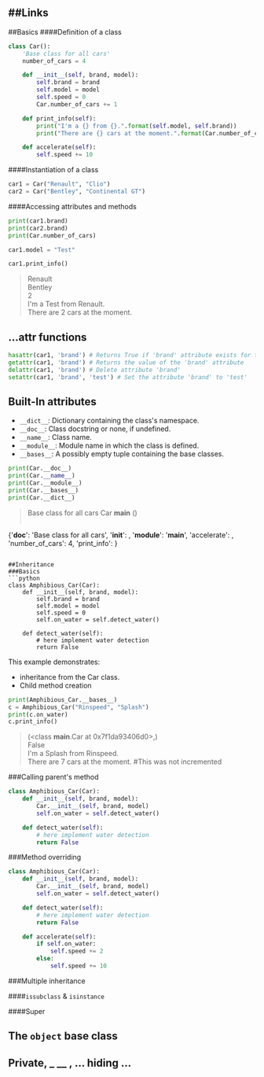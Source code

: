 ##Links
 -

##Basics
####Definition of a class
```python
class Car():
    'Base class for all cars'
    number_of_cars = 4

    def __init__(self, brand, model):
        self.brand = brand
        self.model = model
        self.speed = 0
        Car.number_of_cars += 1

    def print_info(self):
        print("I'm a {} from {}.".format(self.model, self.brand))
        print("There are {} cars at the moment.".format(Car.number_of_cars))

    def accelerate(self):
        self.speed += 10
```

####Instantiation of a class
```python
car1 = Car("Renault", "Clio")
car2 = Car("Bentley", "Continental GT")
```

####Accessing attributes and methods
```python
print(car1.brand)
print(car2.brand)
print(Car.number_of_cars)

car1.model = "Test"

car1.print_info()
```
> Renault <br/>
> Bentley <br/>
> 2 <br/>
> I'm a Test from Renault. <br/>
> There are 2 cars at the moment.


## ...attr functions
```python
hasattr(car1, 'brand') # Returns True if 'brand' attribute exists for this instance
getattr(car1, 'brand') # Returns the value of the 'brand' attribute
delattr(car1, 'brand') # Delete attribute 'brand'
setattr(car1, 'brand', 'test') # Set the attribute 'brand' to 'test'
```

## Built-In attributes

 - `__dict__`: Dictionary containing the class's namespace.
 - `__doc__`: Class docstring or none, if undefined.
 - `__name__`: Class name.
 - `__module__`: Module name in which the class is defined.
 - `__bases__`: A possibly empty tuple containing the base classes.

```python
print(Car.__doc__)
print(Car.__name__)
print(Car.__module__)
print(Car.__bases__)
print(Car.__dict__)
```
> Base class for all cars
> Car
> __main__
> ()
> ```
{'__doc__': 'Base class for all cars',
'__init__': <function __main__.__init__>,
'__module__': '__main__',
'accelerate': <function __main__.accelerate>,
'number_of_cars': 4,
'print_info': <function __main__.print_info>}
```

##Inheritance
###Basics
```python
class Amphibious_Car(Car):
    def __init__(self, brand, model):
        self.brand = brand
        self.model = model
        self.speed = 0
        self.on_water = self.detect_water()

    def detect_water(self):
        # here implement water detection
        return False
```
This example demonstrates:
 - inheritance from the Car class.
 - Child method creation

```python
print(Amphibious_Car.__bases__)
c = Amphibious_Car("Rinspeed", "Splash")
print(c.on_water)
c.print_info()
```
> (\<class __main__.Car at 0x7f1da93406d0>,) <br/>
> False <br/>
> I'm a Splash from Rinspeed. <br/>
> There are 7 cars at the moment. #This was not incremented

###Calling parent's method
```python
class Amphibious_Car(Car):
    def __init__(self, brand, model):
        Car.__init__(self, brand, model)
        self.on_water = self.detect_water()

    def detect_water(self):
        # here implement water detection
        return False
```

###Method overriding
```python
class Amphibious_Car(Car):
    def __init__(self, brand, model):
        Car.__init__(self, brand, model)
        self.on_water = self.detect_water()

    def detect_water(self):
        # here implement water detection
        return False

    def accelerate(self):
        if self.on_water:
            self.speed += 2
        else:
            self.speed += 10
```

###Multiple inheritance

####`issubclass` & `isinstance`

####Super

## The `object` base class

## Private, _ __ ,  ... hiding ...
